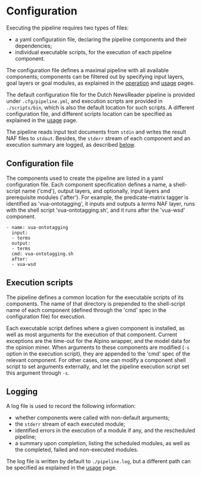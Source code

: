 # Configuration
Executing the pipeline requires two types of files: 

- a yaml configuration file, declaring the pipeline components and their dependencies; 
- individual executable scripts, for the execution of each pipeline component. 

The configuration file defines a maximal pipeline with all available components; components can be filtered out by specifying input layers, goal layers or goal modules, as explained in the [operation](https://github.com/cltl/vu-rm-pip3/blob/master/docs/operation.md) and [usage](https://github.com/cltl/vu-rm-pip3/blob/master/docs/usage.md) pages. 

The default configuration file for the Dutch NewsReader pipeline is provided under `.cfg/pipeline.yml`, and execution scripts are provided in `./scripts/bin`, which is also the default location for such scripts. A different configuration file, and different scripts location can be specified as explained in the [usage](https://github.com/cltl/vu-rm-pip3/blob/master/docs/usage.md) page.

The pipeline reads input text documents from `stdin` and writes the result NAF files to `stdout`. Besides, the `stderr` stream of each component and an execution summary are logged, as described [below](#logging).


## Configuration file
The components used to create the pipeline are listed in a yaml configuration file. Each component specification defines a name, a shell-script name ('cmd'), output layers, and optionally, input layers and prerequisite modules ('after').
For example, the predicate-matrix tagger is identified as 'vua-ontotagging', it inputs and outputs a *terms* NAF layer, runs with the shell script 'vua-ontotagging.sh', and it runs after the 'vua-wsd' component.
```
- name: vua-ontotagging
  input:
  - terms
  output:
  - terms
  cmd: vua-ontotagging.sh
  after:
  - vua-wsd
```

## Execution scripts
The pipeline defines a common location for the executable scripts of its components. The name of that directory is prepended to the shell-script name of each component (defined through the 'cmd' spec in the configuration file) for execution. 

Each executable script defines where a given component is installed, as well as most arguments for the execution of that component. 
Current exceptions are the time-out for the Alpino wrapper, and the model data for the opinion miner. When arguments to these components are modified (`-s` option in the execution script), they are appended to the 'cmd' spec of the relevant component. For other cases, one can modify a component shell script to set arguments externally, and let the pipeline execution script set this argument through `-s`. 


## Logging
A log file is used to record the following information:

- whether components were called with non-default arguments;
- the `stderr` stream of each executed module;
- identified errors in the execution of a module if any, and the rescheduled pipeline;
- a summary upon completion, listing the scheduled modules, as well as the completed, failed and non-executed modules. 

The log file is written by default to `./pipeline.log`, but a different path can be specified as explained in the [usage](https://github.com/cltl/vu-rm-pip3/blob/master/docs/usage.md) page.

